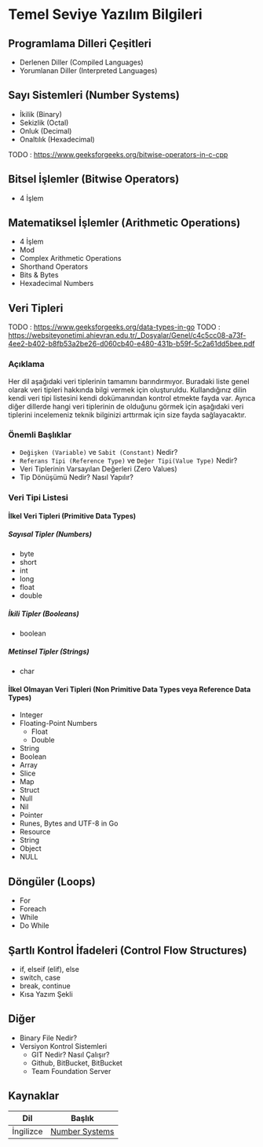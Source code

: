 # Temel Seviye Yazılım Bilgileri

## Programlama Dilleri Çeşitleri
- Derlenen Diller (Compiled Languages)
- Yorumlanan Diller (Interpreted Languages)

## Sayı Sistemleri (Number Systems)
- İkilik (Binary)
- Sekizlik (Octal)
- Onluk (Decimal)
- Onaltılık (Hexadecimal)

TODO : https://www.geeksforgeeks.org/bitwise-operators-in-c-cpp
## Bitsel İşlemler (Bitwise Operators)
- 4 İşlem

## Matematiksel İşlemler (Arithmetic Operations)
- 4 İşlem
- Mod
- Complex Arithmetic Operations
- Shorthand Operators
- Bits & Bytes
- Hexadecimal Numbers

## Veri Tipleri

TODO : https://www.geeksforgeeks.org/data-types-in-go
TODO : https://websiteyonetimi.ahievran.edu.tr/_Dosyalar/Genel/c4c5cc08-a73f-4ee2-b402-b8fb53a2be26-d060cb40-e480-431b-b59f-5c2a61dd5bee.pdf

### Açıklama
Her dil aşağıdaki veri tiplerinin tamamını barındırmıyor. Buradaki liste genel olarak veri tipleri hakkında bilgi vermek için oluşturuldu. Kullandığınız dilin kendi veri tipi listesini kendi dokümanından kontrol etmekte fayda var. Ayrıca diğer dillerde hangi veri tiplerinin de olduğunu görmek için aşağıdaki veri tiplerini incelemeniz teknik bilginizi arttırmak için size fayda sağlayacaktır.

### Önemli Başlıklar
- `Değişken (Variable)` ve `Sabit (Constant)` Nedir?
- `Referans Tipi (Reference Type)` ve `Değer Tipi(Value Type)` Nedir?
- Veri Tiplerinin Varsayılan Değerleri (Zero Values)
- Tip Dönüşümü Nedir? Nasıl Yapılır?

### Veri Tipi Listesi

#### İlkel Veri Tipleri (Primitive Data Types)
##### Sayısal Tipler (Numbers)
- byte
- short
- int
- long
- float
- double
##### İkili Tipler (Booleans)
- boolean
##### Metinsel Tipler (Strings)
- char

#### İlkel Olmayan Veri Tipleri (Non Primitive Data Types veya Reference Data Types)
- Integer
- Floating-Point Numbers
    - Float
    - Double
- String
- Boolean
- Array
- Slice
- Map
- Struct
- Null
- Nil
- Pointer
- Runes, Bytes and UTF-8 in Go
- Resource
- String
- Object
- NULL

## Döngüler (Loops)
- For
- Foreach
- While
- Do While

## Şartlı Kontrol İfadeleri (Control Flow Structures)
- if, elseif (elif), else
- switch, case
- break, continue
- Kısa Yazım Şekli

## Diğer
- Binary File Nedir?
- Versiyon Kontrol Sistemleri
  - GIT Nedir? Nasıl Çalışır?
  - Github, BitBucket, BitBucket
  - Team Foundation Server

## Kaynaklar

| Dil       | Başlık                                                           |
|-----------|------------------------------------------------------------------|
| İngilizce | [Number Systems](https://www.cuemath.com/numbers/number-systems) |
